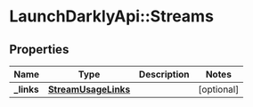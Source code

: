 # LaunchDarklyApi::Streams

## Properties
Name | Type | Description | Notes
------------ | ------------- | ------------- | -------------
**_links** | [**StreamUsageLinks**](StreamUsageLinks.md) |  | [optional] 


